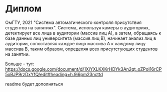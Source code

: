 # Диплом
ОмГТУ, 2021
"Система автоматического контроля присутствия студентов на занятиях". Система, используя камеры в аудиториях, детектирует все лица в аудитории (массив лиц А), а затем, обращаясь к базе данных лиц университета (массив лиц В), начинает анализ лиц в аудитории, сопоставляя каждое лицо массива А к каждому лицу массива В, таким образом, определяя всех присутстующих студентов на занятии.

Больше - тут: https://docs.google.com/document/d/1XiYXLKXKrHDYk3An2qt_oZPoI16rCP5xBJP9rzDxYfQ/edit#heading=h.9i6pm23ncttd


readme будет дополняться
